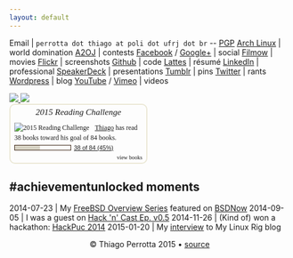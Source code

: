 ```yaml
---
layout: default
---
```


Email | `perrotta dot thiago at poli dot ufrj dot br` -- [PGP](http://pgp.mit.edu/pks/lookup?op=vindex&search=0x755D25D2A905373C)
[Arch Linux](https://wiki.archlinux.org/index.php/User:Thiagowfx) | world domination
[A2OJ](http://ahmed-aly.com/Profile.jsp?Username=thiagowfx) | contests
[Facebook](http://facebook.com/thiagoperrotta) / [Google+](http://plus.google.com/+ThiagoBarrosoPerrotta) | social
[Filmow](http://filmow.com/usuario/thiagowfx/) | movies
[Flickr](https://www.flickr.com/people/thiagowfx/) | screenshots
[Github](https://github.com/thiagowfx/) | code
[Lattes](http://lattes.cnpq.br/8288527832534487) | résumé
[LinkedIn](http://br.linkedin.com/in/thiagoperrotta) | professional
[SpeakerDeck](https://speakerdeck.com/thiagowfx) | presentations
[Tumblr](http://thiagowfx.tumblr.com/) | pins
[Twitter](http://twitter.com/thiagowfx) | rants
[Wordpress](http://thiagoperrotta.wordpress.com) | blog
[YouTube](http://youtube.com/user/thiagomp40) / [Vimeo](https://vimeo.com/thiagowfx) | videos

<a href="https://stackexchange.com/users/1934732/thiagowfx">
<img src="http://stackexchange.com/users/flair/1934732.png">
</a>

<a href="https://projecteuler.net/profile/thiagowfx.png">
<img src="https://projecteuler.net/profile/thiagowfx.png">
</a>

<div id="gr_challenge_3082" style="border: 2px solid #EBE8D5; border-radius:10px; padding: 0px 7px 0px 7px; max-width:230px; min-height: 100px">
  <div id="gr_challenge_progress_body_3082" style="font-size: 12px; font-family: georgia,serif;line-height: 18px">
    <h3 style="margin: 4px 0 10px; font-weight: normal; text-align: center">
      <a href="https://www.goodreads.com/challenges/3082-2015-reading-challenge" style="text-decoration: none; font-family:georgia,serif;font-style:italic; font-size: 1.1em">2015 Reading Challenge</a>
    </h3>
        <div class="challengePic">
          <a href="https://www.goodreads.com/challenges/3082-2015-reading-challenge"><img alt="2015 Reading Challenge" src="https://d.gr-assets.com/challenges/1420220454p2/3082.jpg" style="float:left; margin-right: 10px; border: 0 none" /></a>
        </div>
      <div>
        <a href="https://www.goodreads.com/user/show/7873832-thiago">Thiago</a> has
             read 38 books toward his goal of 84 books.
      </div>
      <div style="width: 100px; margin: 4px 5px 5px 0; float: left; border: 1px solid #382110; height: 8px; overflow: hidden; background-color: #FFF">
        <div style="width: 45%; background-color: #D7D2C4; float: left"><span style="visibility:hidden">hide</span></div>
      </div>
      <div style="font-family: arial, verdana, helvetica, sans-serif;font-size:90%">
        <a href="https://www.goodreads.com/user_challenges/2086647">38 of 84 (45%)</a>
      </div>
        <div style="text-align: right;">
          <a href="https://www.goodreads.com/user_challenges/2086647" style="text-decoration: none; font-size: 10px;">view books</a>
        </div>
  </div>
	<script src="https://www.goodreads.com/user_challenges/widget/7873832-thiago?challenge_id=3082&v=2"></script>
</div>

## #achievementunlocked moments

2014-07-23 | My [FreeBSD Overview Series](https://thiagoperrotta.wordpress.com/2014/07/20/here-be-dragons-freebsd-overview-part-i/) featured on [BSDNow](http://www.bsdnow.tv/episodes/2014_07_23-des_challenge_iv)
2014-09-05 | I was a guest on [Hack 'n' Cast Ep. v0.5](http://mindbending.org/pt/hack-n-cast-v05-por-que-usar-gnulinux)
2014-11-26 | (Kind of) won a hackathon: [HackPuc 2014](http://www.poli.ufrj.br/noticias/noticias.php?numnews=2032)
2015-01-20 | My [interview](http://www.mylinuxrig.com/post/108656757988/the-linux-setup-thiago-perrotta-student) to My Linux Rig blog

<p align="center">© Thiago Perrotta 2015 &#8226; <a href="https://github.com/thiagowfx/thiagowfx.github.io">source</a></p>
